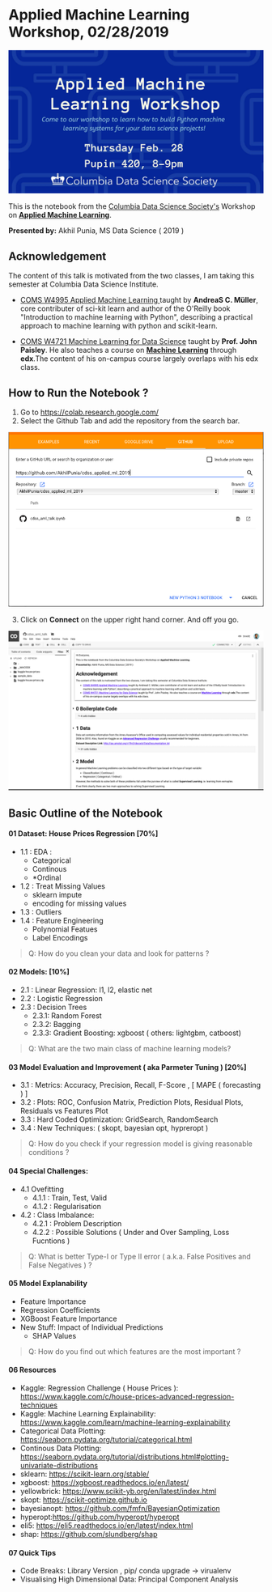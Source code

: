 # Applied Machine Learning Workshop, 02/28/2019

![Workshop Poster](/fig/workshop_poster.jpg)

This is the notebook from the [Columbia Data Science Society's](https://www.facebook.com/cdsscu/) Workshop on [**Applied Machine Learning**](https://www.facebook.com/events/247226822888651/).

**Presented by:** Akhil Punia, MS Data Science ( 2019 )

## Acknowledgement
The content of this talk is motivated from the two classes, I am taking this semester at Columbia Data Science Institute.

- [COMS W4995 Applied Machine Learning ](http://www.cs.columbia.edu/~amueller/comsw4995s19/schedule/) taught by **AndreaS C. Müller**, core contributer of sci-kit learn and author of the O'Reilly book "Introduction to machine learning with Python", describing a practical approach to machine learning with python and scikit-learn. 

- [COMS W4721 Machine Learning for Data Science](http://www.columbia.edu/~jwp2128/Teaching/W4721/Spring2019/W4721Spring2019.html) taught by **Prof. John Paisley**. He also teaches a course on [**Machine Learning**](https://www.edx.org/course/machine-learning-columbiax-csmm-102x-0) through **edx**.The content of his on-campus course largely overlaps with his edx class.


## How to Run the Notebook ?

1. Go to https://colab.research.google.com/
2. Select the Github Tab and add the repository from the search bar.

![Connect Notebook](/fig/connect_nb.png)

3. Click on **Connect** on the upper right hand corner. And off you go.

![Baic Notebook View](/fig/basic_nb.png)

## Basic Outline of the Notebook

#### 01 Dataset: House Prices Regression [70%]
  - 1.1 : EDA : 
    - Categorical 
    - Continous 
    - *Ordinal
  - 1.2 : Treat Missing Values
    - sklearn impute
    - encoding for missing values 
  - 1.3 : Outliers
  - 1.4 : Feature Engineering
    - Polynomial Featues
    - Label Encodings
 
> Q: How do you clean your data and look for patterns ?

#### 02 Models: [10%] 
  - 2.1 : Linear Regression: l1, l2, elastic net
  - 2.2 : Logistic Regression
  - 2.3 : Decision Trees
    - 2.3.1: Random Forest
    - 2.3.2: Bagging
    - 2.3.3: Gradient Boosting: xgboost ( others: lightgbm,  catboost)

> Q: What are the two main class of machine learning models?

#### 03 Model Evaluation and Improvement ( aka Parmeter Tuning ) [20%]
  - 3.1 : Metrics: Accuracy, Precision, Recall, F-Score , [ MAPE ( forecasting ) ]
  - 3.2 : Plots:  ROC, Confusion Matrix, Prediction Plots, Residual Plots, Residuals vs Features Plot
  - 3.3 : Hard Coded Optimization: GridSearch, RandomSearch
  - 3.4 : New Techniques: ( skopt, bayesian opt, hypreropt )
  
> Q: How do you check if your regression model is giving reasonable conditions ?

#### 04 Special Challenges: 
  - 4.1 Ovefitting
    - 4.1.1 : Train, Test, Valid
    - 4.1.2 : Regularisation
  - 4.2 : Class Imbalance: 
    - 4.2.1 : Problem Description
    - 4.2.2 : Possible Solutions ( Under and Over Sampling, Loss Fucntions )

> Q: What is better Type-I or Type II error ( a.k.a. False Positives and False Negatives ) ? 

#### 05 Model Explanability
  - Feature Importance  
  - Regression Coefficients
  - XGBoost Feature Importance
  - New Stuff: Impact of Individual Predictions
    - SHAP Values
> Q: How do you find out which features are the most important ?

#### 06 Resources
  - Kaggle: Regression Challenge ( House Prices ): https://www.kaggle.com/c/house-prices-advanced-regression-techniques
  - Kaggle: Machine Learning Explainability: https://www.kaggle.com/learn/machine-learning-explainability
  - Categorical Data Plotting: https://seaborn.pydata.org/tutorial/categorical.html
  - Continous Data Plotting: https://seaborn.pydata.org/tutorial/distributions.html#plotting-univariate-distributions
  - sklearn: https://scikit-learn.org/stable/
  - xgboost: https://xgboost.readthedocs.io/en/latest/
  - yellowbrick: https://www.scikit-yb.org/en/latest/index.html
  - skopt: https://scikit-optimize.github.io
  - bayesianopt: https://github.com/fmfn/BayesianOptimization
  - hyperopt:https://github.com/hyperopt/hyperopt
  - eli5: https://eli5.readthedocs.io/en/latest/index.html
  - shap: https://github.com/slundberg/shap
  
#### 07 Quick Tips
  - Code Breaks: Library Version , pip/ conda upgrade -> virualenv
  - Visualising High Dimensional Data: Principal Component Analysis
